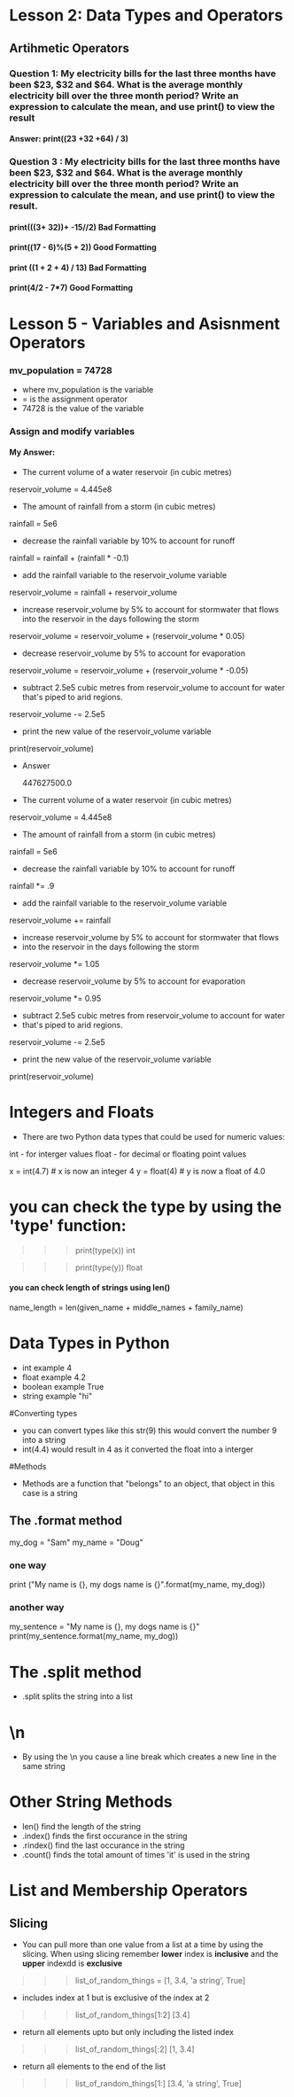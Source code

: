 # Lesson 2: Data Types and Operators 

## Artihmetic Operators

### Question 1: My electricity bills for the last three months have been $23, $32 and $64. What is the average monthly electricity bill over the three month period? Write an expression to calculate the mean, and use print() to view the result

#### Answer: print((23 +32 +64) / 3)

### Question 3 : My electricity bills for the last three months have been $23, $32 and $64. What is the average monthly electricity bill over the three month period? Write an expression to calculate the mean, and use print() to view the result.

#### print(((3+ 32))+ -15//2) Bad Formatting
#### print((17 - 6)%(5 + 2)) Good Formatting
#### print ((1 + 2 + 4) / 13) Bad Formatting
#### print(4/2 - 7*7) Good Formatting

# Lesson 5 - Variables and Asisnment Operators

### mv_population = 74728 
* where mv_population is the variable 
* = is the assignment operator
* 74728 is the value of the variable

### Assign and modify variables

#### My Answer: 

* The current volume of a water reservoir (in cubic metres)

reservoir_volume = 4.445e8

* The amount of rainfall from a storm (in cubic metres)

rainfall = 5e6

* decrease the rainfall variable by 10% to account for runoff
    
rainfall = rainfall + (rainfall * -0.1)

* add the rainfall variable to the reservoir_volume variable

reservoir_volume = rainfall + reservoir_volume

* increase reservoir_volume by 5% to account for stormwater that flows into the reservoir in the days following the storm

reservoir_volume = reservoir_volume + (reservoir_volume * 0.05)

* decrease reservoir_volume by 5% to account for evaporation

reservoir_volume = reservoir_volume + (reservoir_volume * -0.05)

* subtract 2.5e5 cubic metres from reservoir_volume to account for water that's piped to arid regions.

reservoir_volume -= 2.5e5

* print the new value of the reservoir_volume variable

print(reservoir_volume)

* Answer 

   447627500.0 

* The current volume of a water reservoir (in cubic metres)

reservoir_volume = 4.445e8

* The amount of rainfall from a storm (in cubic metres)

rainfall = 5e6

* decrease the rainfall variable by 10% to account for runoff

rainfall *= .9

* add the rainfall variable to the reservoir_volume variable

reservoir_volume += rainfall

* increase reservoir_volume by 5% to account for stormwater that flows
* into the reservoir in the days following the storm

reservoir_volume *= 1.05

* decrease reservoir_volume by 5% to account for evaporation

reservoir_volume *= 0.95

* subtract 2.5e5 cubic metres from reservoir_volume to account for water
* that's piped to arid regions.

reservoir_volume -= 2.5e5 

* print the new value of the reservoir_volume variable

print(reservoir_volume)

# Integers and Floats 

* There are two Python data types that could be used for numeric values:

int - for interger values
float - for decimal or floating point values

x = int(4.7) # x is now an integer 4
y = float(4) # y is now a float of 4.0

# you can check the type by using the 'type' function:

>>> print(type(x))
int

>>> print(type(y))
float

#### you can check length of strings using len()

name_length = len(given_name + middle_names + family_name)

# Data Types in Python

* int example 4
* float example 4.2
* boolean example True
* string example "hi"

#Converting types 

* you can convert types like this str(9) this would convert the number 9 into a string
* int(4.4) would result in 4 as it converted the float into a interger 

#Methods 

* Methods are a function that "belongs" to an object, that object in this case is a string 

## The .format method

my_dog = "Sam"
my_name = "Doug"

### one way

print ("My name is {}, my dogs name is {}".format(my_name, my_dog))

### another way

my_sentence = "My name is {}, my dogs name is {}"
print(my_sentence.format(my_name, my_dog))

# The .split method 

* .split splits the string into a list

# \n 

* By using the \n you cause a line break which creates a new line in the same string

# Other String Methods 

* len() find the length of the string
* .index() finds the first occurance in the string
* .rindex() find the last occurance in the string
* .count() finds the total amount of times 'it' is used in the string

# List and Membership Operators 

## Slicing

* You can pull more than one value from a list at a time by using the slicing. When using slicing remember **lower** index is **inclusive** and the **upper** indexdd is **exclusive**

>>> list_of_random_things = [1, 3.4, 'a string', True]

* includes index at 1 but is exclusive of the index at 2 
>>> list_of_random_things[1:2]
[3.4]

* return all elements upto but only including the listed index
>>> list_of_random_things[:2]
[1, 3.4]

* return all elements to the end of the list
>>> list_of_random_things[1:]
[3.4, 'a string', True]